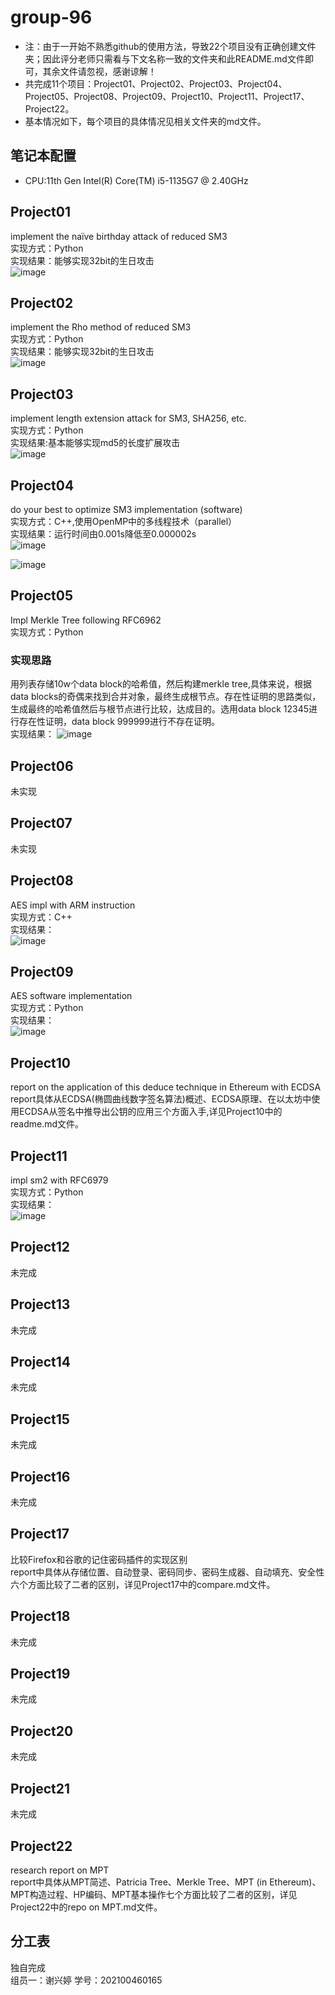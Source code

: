 # group-96
* 注：由于一开始不熟悉github的使用方法，导致22个项目没有正确创建文件夹；因此评分老师只需看与下文名称一致的文件夹和此README.md文件即可，其余文件请忽视，感谢谅解！<br>
* 共完成11个项目：Project01、Project02、Project03、Project04、Project05、Project08、Project09、Project10、Project11、Project17、Project22。<br>
* 基本情况如下，每个项目的具体情况见相关文件夹的md文件。
## 笔记本配置
* CPU:11th Gen Intel(R) Core(TM) i5-1135G7 @ 2.40GHz
## Project01
implement the naïve birthday attack of reduced SM3<br>
实现方式：Python<br>
实现结果：能够实现32bit的生日攻击<br>
![image](https://github.com/Ashl703/group-xx/assets/138503504/4a7bc0b4-e936-46a0-bbaa-739c69da3829)
## Project02
implement the Rho method of reduced SM3<br>
实现方式：Python <br>
实现结果：能够实现32bit的生日攻击<br>
![image](https://github.com/Ashl703/group-xx/assets/138503504/27cbb450-5530-4f1f-8d0c-d4e3d74cd7ba)
## Project03
implement length extension attack for SM3, SHA256, etc.<br>
实现方式：Python<br>
实现结果:基本能够实现md5的长度扩展攻击<br>
![image](https://github.com/Ashl703/group-xx/assets/138503504/abd7331a-a584-43b8-8966-7a0fcc79dde1)
## Project04
do your best to optimize SM3 implementation (software)<br>
实现方式：C++,使用OpenMP中的多线程技术（parallel）<br>
实现结果：运行时间由0.001s降低至0.000002s<br>
![image](https://github.com/Ashl703/group-96/assets/138503504/acbfc8da-92ec-4c34-9adc-7971c05fb31c)

![image](https://github.com/Ashl703/group-96/assets/138503504/a5c652cc-2d8f-4adc-bc6d-752a87937f9b)
## Project05
Impl Merkle Tree following RFC6962<br>
实现方式：Python 
### 实现思路
用列表存储10w个data block的哈希值，然后构建merkle tree,具体来说，根据data blocks的奇偶来找到合并对象，最终生成根节点。存在性证明的思路类似，生成最终的哈希值然后与根节点进行比较，达成目的。选用data block 12345进行存在性证明，data block 999999进行不存在证明。<br>
实现结果：
![image](https://github.com/Ashl703/group-xx/assets/138503504/15a7940e-1d81-4d1a-b65b-884d48a90e88)
## Project06
未实现
## Project07
未实现
## Project08
AES impl with ARM instruction<br>
实现方式：C++<br>
实现结果：<br>
![image](https://github.com/Ashl703/group-xx/assets/138503504/b9067eb4-d89b-41ee-9866-71f2c23c94ab)
## Project09
AES software implementation<br>
实现方式：Python<br>
实现结果：<br>
![image](https://github.com/Ashl703/group-xx/assets/138503504/7d094472-8bde-4e1a-9d22-89224ed339f4)
## Project10
report on the application of this deduce technique in Ethereum with ECDSA<br>
report具体从ECDSA(椭圆曲线数字签名算法)概述、ECDSA原理、在以太坊中使用ECDSA从签名中推导出公钥的应用三个方面入手,详见Project10中的readme.md文件。
## Project11
impl sm2 with RFC6979<br>
实现方式：Python<br>
实现结果：<br>
![image](https://github.com/Ashl703/group-xx/assets/138503504/4fd0276a-4de5-4da5-83e8-82ab73656a40)
## Project12
未完成
## Project13
未完成
## Project14
未完成
## Project15
未完成
## Project16
未完成
## Project17
比较Firefox和谷歌的记住密码插件的实现区别<br>
report中具体从存储位置、自动登录、密码同步、密码生成器、自动填充、安全性六个方面比较了二者的区别，详见Project17中的compare.md文件。
## Project18
未完成
## Project19
未完成
## Project20
未完成
## Project21
未完成
## Project22
research report on MPT<br>
report中具体从MPT简述、Patricia Tree、Merkle Tree、MPT (in Ethereum)、MPT构造过程、HP编码、MPT基本操作七个方面比较了二者的区别，详见Project22中的repo on MPT.md文件。<br>
## 分工表
独自完成<br>
组员一：谢兴婷 学号：202100460165
